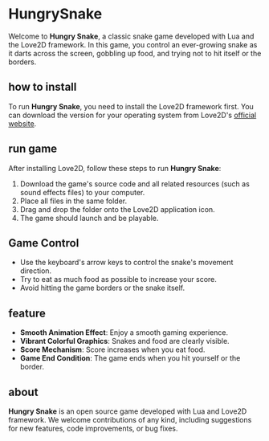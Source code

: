 # HungrySnake

Welcome to **Hungry Snake**, a classic snake game developed with Lua and the Love2D framework. In this game, you control an ever-growing snake as it darts across the screen, gobbling up food, and trying not to hit itself or the borders.

## how to install

To run **Hungry Snake**, you need to install the Love2D framework first. You can download the version for your operating system from Love2D's [official website](https://love2d.org/).

## run game

After installing Love2D, follow these steps to run **Hungry Snake**:

1. Download the game's source code and all related resources (such as sound effects files) to your computer.
2. Place all files in the same folder.
3. Drag and drop the folder onto the Love2D application icon.
4. The game should launch and be playable.

## Game Control

- Use the keyboard's arrow keys to control the snake's movement direction.
- Try to eat as much food as possible to increase your score.
- Avoid hitting the game borders or the snake itself.

## feature

- **Smooth Animation Effect**: Enjoy a smooth gaming experience.
- **Vibrant Colorful Graphics**: Snakes and food are clearly visible.
- **Score Mechanism**: Score increases when you eat food.
- **Game End Condition**: The game ends when you hit yourself or the border.

## about

**Hungry Snake** is an open source game developed with Lua and Love2D framework. We welcome contributions of any kind, including suggestions for new features, code improvements, or bug fixes.
